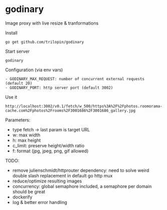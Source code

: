 # godinary
Image proxy with live resize &amp; tranformations


Install
```
go get github.com/trilopin/godinary
```

Start server
```
godinary
```

Configuration (via env vars)
```
- GODINARY_MAX_REQUEST: number of concurrent external requests (default 20)
- GODINARY_PORT: http server port (default 3002)
```


Use it
```
http://localhost:3002/v0.1/fetch/w_500/https%3A%2F%2Fphotos.roomorama-cache.com%2Fphotos%2Frooms%2F3001686%2F3001686_gallery.jpg
```

Parameters:
- type fetch -> last param is target URL
- w: max width
- h: max height
- c_limit: preserve height/width ratio
- f: format (jpg, jpeg, png, gif allowed)

TODO:
- remove julienschmidt/httprouter dependency: need to solve weird double slash replacement in default go http mux 
- reduce/optimize resulting images
- concurrency: global semaphore included, a semaphore per domain should be great
- dockerify
- log & better error handling
